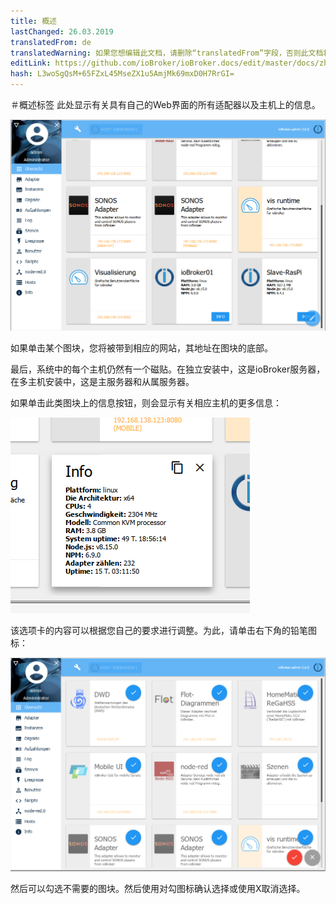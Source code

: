 ```yaml
---
title: 概述
lastChanged: 26.03.2019
translatedFrom: de
translatedWarning: 如果您想编辑此文档，请删除“translatedFrom”字段，否则此文档将再次自动翻译
editLink: https://github.com/ioBroker/ioBroker.docs/edit/master/docs/zh-cn/admin/overview.md
hash: L3woSgQsM+65FZxL45MseZX1u5AmjMk69mxD0H7RrGI=
---
```

＃概述标签
此处显示有关具有自己的Web界面的所有适配器以及主机上的信息。

![概述标签](../../de/admin/media/ADMIN_Uebersicht.png)

如果单击某个图块，您将被带到相应的网站，其地址在图块的底部。

最后，系统中的每个主机仍然有一个磁贴。在独立安装中，这是ioBroker服务器，在多主机安装中，这是主服务器和从属服务器。

如果单击此类图块上的信息按钮，则会显示有关相应主机的更多信息：

![概述标签](../../de/admin/media/ADMIN_Uebersicht_host.png)

该选项卡的内容可以根据您自己的要求进行调整。为此，请单击右下角的铅笔图标：

![概述标签](../../de/admin/media/ADMIN_Uebersicht_edit.png)

然后可以勾选不需要的图块。然后使用对勾图标确认选择或使用X取消选择。